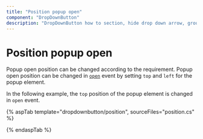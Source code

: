 ```yaml
---
title: "Position popup open"
component: "DropDownButton"
description: "DropDownButton how to section, hide drop down arrow, group popup items using list view component, dialog open on popup item click."
---
```


# Position popup open

Popup open position can be changed according to the requirement. Popup open position can be changed in [`open`](https://help.syncfusion.com/cr/aspnetcore-js2/Syncfusion.EJ2.SplitButtons.DropDownButton.html#Syncfusion_EJ2_SplitButtons_DropDownButton_Open) event by setting `top` and `left` for the popup element.

In the following example, the `top` position of the popup element is changed in `open` event.

{% aspTab template="dropdownbutton/position", sourceFiles="position.cs" %}

{% endaspTab %}